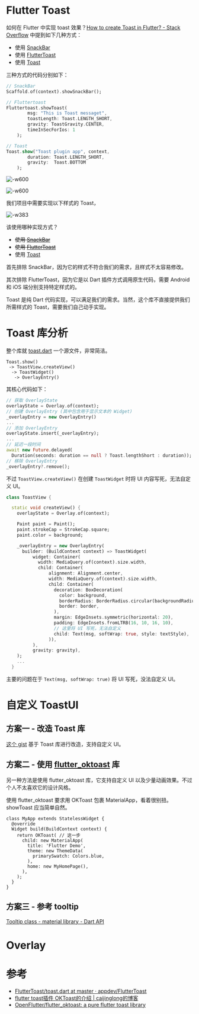 # Flutter Toast

如何在 Flutter 中实现 toast 效果？[How to create Toast in Flutter? - Stack Overflow](https://stackoverflow.com/questions/45948168/how-to-create-toast-in-flutter) 中提到如下几种方式：

+ 使用 [SnackBar](https://api.flutter.dev/flutter/material/SnackBar-class.html)
+ 使用 [FlutterToast](https://github.com/PonnamKarthik/FlutterToast)
+ 使用 [Toast](https://github.com/appdev/FlutterToast)

三种方式的代码分别如下：

```dart
// SnackBar
Scaffold.of(context).showSnackBar();

// Fluttertoast
Fluttertoast.showToast(
        msg: "This is Toast messaget",
        toastLength: Toast.LENGTH_SHORT,
        gravity: ToastGravity.CENTER,
        timeInSecForIos: 1
    );

// Toast
Toast.show("Toast plugin app", context,
        duration: Toast.LENGTH_SHORT,
        gravity:  Toast.BOTTOM
    );
```

![-w600](/images/15863118321363.jpg)

![-w600](/images/15863118433395.jpg)

我们项目中需要实现以下样式的 Toast，

![-w383](/images/15863332003180.jpg)

该使用哪种实现方式？

+ ~~使用 [SnackBar](https://api.flutter.dev/flutter/material/SnackBar-class.html)~~
+ ~~使用 [FlutterToast](https://github.com/PonnamKarthik/FlutterToast)~~
+ 使用 [Toast](https://github.com/appdev/FlutterToast)

首先排除 SnackBar，因为它的样式不符合我们的需求，且样式不太容易修改。

其次排除 FlutterToast，因为它是以 Dart 插件方式调用原生代码，需要 Android 和 iOS 端分别支持特定样式的。

Toast 是纯 Dart 代码实现，可以满足我们的需求。当然，这个库不直接提供我们所需样式的 Toast，需要我们自己动手实现。

# Toast 库分析

整个库就 [toast.dart](https://github.com/appdev/FlutterToast/blob/master/lib/toast.dart) 一个源文件，非常简洁。

```
Toast.show()
 -> ToastView.createView()
  -> ToastWidget()
   -> OverlayEntry()
```

其核心代码如下：

```dart
// 获取 OverlayState
overlayState = Overlay.of(context);
// 创建 OverlayEntry (其中包含用于显示文本的 Widget)
_overlayEntry = new OverlayEntry()
...
// 添加 OverlayEntry
overlayState.insert(_overlayEntry);
...
// 延迟一段时间
await new Future.delayed(
  Duration(seconds: duration == null ? Toast.lengthShort : duration));
// 移除 OverlayEntry
_overlayEntry?.remove();
```

不过 `ToastView.createView()` 在创建 `ToastWidget` 时将 UI 内容写死，无法自定义 UI。 

```dart
class ToastView {

  static void createView() {
    overlayState = Overlay.of(context);

    Paint paint = Paint();
    paint.strokeCap = StrokeCap.square;
    paint.color = background;

    _overlayEntry = new OverlayEntry(
      builder: (BuildContext context) => ToastWidget(
          widget: Container(
            width: MediaQuery.of(context).size.width,
            child: Container(
                alignment: Alignment.center,
                width: MediaQuery.of(context).size.width,
                child: Container(
                  decoration: BoxDecoration(
                    color: background,
                    borderRadius: BorderRadius.circular(backgroundRadius),
                    border: border,
                  ),
                  margin: EdgeInsets.symmetric(horizontal: 20),
                  padding: EdgeInsets.fromLTRB(16, 10, 16, 10),
                  // 这里将 UI 写死，无法自定义
                  child: Text(msg, softWrap: true, style: textStyle),
                )),
          ),
          gravity: gravity),
    );
    ...
  }
```

主要的问题在于 `Text(msg, softWrap: true)` 将 UI 写死，没法自定义 UI。

# 自定义 ToastUI

## 方案一 - 改造 Toast 库

[这个 gist](https://gist.github.com/410063005/a465e32c8b73053cdcd6a48f453ad548) 基于 Toast 库进行改造，支持自定义 UI。

## 方案二 - 使用 [flutter_oktoast](https://github.com/OpenFlutter/flutter_oktoast) 库

另一种方法是使用 flutter_oktoast 库，它支持自定义 UI 以及少量动画效果。不过个人不太喜欢它的设计风格。

使用 flutter_oktoast 要求用 OKToast 包裹 MaterialApp，看着很别扭。showToast 应当简单自然。

```
class MyApp extends StatelessWidget {
  @override
  Widget build(BuildContext context) {
    return OKToast( // 这一步
      child: new MaterialApp(
        title: 'Flutter Demo',
        theme: new ThemeData(
          primarySwatch: Colors.blue,
        ),
        home: new MyHomePage(),
      ),
    );
  }
}
```

## 方案三 - 参考 tooltip

[Tooltip class - material library - Dart API](https://api.flutter.dev/flutter/material/Tooltip-class.html)

# Overlay

# 参考

+ [FlutterToast/toast.dart at master · appdev/FlutterToast](https://github.com/appdev/FlutterToast/blob/master/lib/toast.dart)
+ [flutter toast插件 OKToast的介绍 | caijinglong的博客](https://www.kikt.top/posts/flutter/toast/oktoast/)
+ [OpenFlutter/flutter_oktoast: a pure flutter toast library](https://github.com/OpenFlutter/flutter_oktoast)
